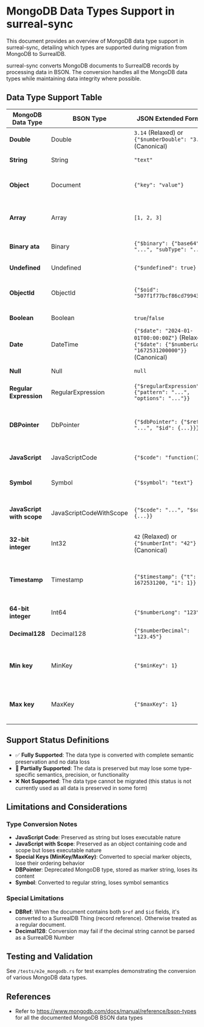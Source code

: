 # MongoDB Data Types Support in surreal-sync

This document provides an overview of MongoDB data type support in surreal-sync, detailing which types are supported during migration from MongoDB to SurrealDB.

surreal-sync converts MongoDB documents to SurrealDB records by processing data in BSON. The conversion handles all the MongoDB data types while maintaining data integrity where possible.

## Data Type Support Table

| MongoDB Data Type | BSON Type | JSON Extended Format v2 | Support Status | SurrealDB Mapping | Notes |
|-------------------|-----------|---------------------|----------------|-------------------|-------|
| **Double** | Double | `3.14` (Relaxed) or `{"$numberDouble": "3.14"}` (Canonical) | ✅ **Fully Supported** | `float` (f64) | Direct conversion |
| **String** | String | `"text"` | ✅ **Fully Supported** | `string` | Direct conversion |
| **Object** | Document | `{"key": "value"}` | ✅ **Fully Supported** | `object` | Recursively processed as nested object |
| **Array** | Array | `[1, 2, 3]` | ✅ **Fully Supported** | `array` | Recursively processed, nested types converted |
| **Binary ata** | Binary | `{"$binary": {"base64": "...", "subType": "..."}}` | ✅ **Fully Supported** | `bytes` | Direct conversion to bytes |
| **Undefined** | Undefined | `{"$undefined": true}` | ✅ **Fully Supported** | `none` | See [None and null](https://surrealdb.com/docs/surrealql/datamodel/none-and-null) |
| **ObjectId** | ObjectId | `{"$oid": "507f1f77bcf86cd799439011"}` | ✅ **Fully Supported** | `string` | Converted to string, used for SurrealDB record IDs |
| **Boolean** | Boolean | `true`/`false` | ✅ **Fully Supported** | `bool` | Direct conversion |
| **Date** | DateTime | `{"$date": "2024-01-01T00:00:00Z"}` (Relaxed) or `{"$date": {"$numberLong": "1672531200000"}}` (Canonical) | ✅ **Fully Supported** | `datetime` | Converted using chrono |
| **Null** | Null | `null` | ✅ **Fully Supported** | `null` | See [None and null](https://surrealdb.com/docs/surrealql/datamodel/none-and-null) |
| **Regular Expression** | RegularExpression | `{"$regularExpression": {"pattern": "...", "options": "..."}}` | ✅ **Fully Supported** | `regex` | Converted to string format "(?<options>)<pattern>" |
| **DBPointer** | DbPointer | `{"$dbPointer": {"$ref": "...", "$id": {...}}}` | 🔶 **Partially Supported** | `string` | Stored as "$dbPointer" string (deprecated type) |
| **JavaScript** | JavaScriptCode | `{"$code": "function(){}"}` | ✅ **Fully Supported** | `string` | Code converted to string |
| **Symbol** | Symbol | `{"$symbol": "text"}` | ✅ **Fully Supported** | `string` | Direct conversion to string |
| **JavaScript with scope** | JavaScriptCodeWithScope | `{"$code": "...", "$scope": {...}}` | ✅ **Fully Supported** | `object` | Stored as `{"$code": CODE, "$scope": SCOPE}` object |
| **32-bit integer** | Int32 | `42` (Relaxed) or `{"$numberInt": "42"}` (Canonical) | ✅ **Fully Supported** | `int` | Converted to 64-bit integer |
| **Timestamp** | Timestamp | `{"$timestamp": {"t": 1672531200, "i": 1}}` | ✅ **Fully Supported** | `datetime` | Converted using timestamp seconds, increment as nanoseconds |
| **64-bit integer** | Int64 | `{"$numberLong": "123"}` | ✅ **Fully Supported** | `int` | Direct conversion |
| **Decimal128** | Decimal128 | `{"$numberDecimal": "123.45"}` | ✅ **Fully Supported** | `number` (surrealdb::sql::Number) | Converted to SurrealDB Number type |
| **Min key** | MinKey | `{"$minKey": 1}` | 🔶 **Partially Supported** | `object` | Stored as `{"$minKey": 1}` object, loses special ordering |
| **Max key** | MaxKey | `{"$maxKey": 1}` | 🔶 **Partially Supported** | `object` | Stored as `{"$maxKey": 1}` object, loses special ordering |

## Support Status Definitions

- ✅ **Fully Supported**: The data type is converted with complete semantic preservation and no data loss
- 🔶 **Partially Supported**: The data is preserved but may lose some type-specific semantics, precision, or functionality
- ❌ **Not Supported**: The data type cannot be migrated (this status is not currently used as all data is preserved in some form)

## Limitations and Considerations

### Type Conversion Notes

- **JavaScript Code**: Preserved as string but loses executable nature
- **JavaScript with Scope**: Preserved as an object containing code and scope but loses executable nature
- **Special Keys (MinKey/MaxKey)**: Converted to special marker objects, lose their ordering behavior
- **DBPointer**: Deprecated MongoDB type, stored as marker string, loses its content
- **Symbol**: Converted to regular string, loses symbol semantics

### Special Limitations

- **DBRef**: When the document contains both `$ref` and `$id` fields, it's converted to a SurrealDB Thing (record reference). Otherwise treated as a regular document.
- **Decimal128**: Conversion may fail if the decimal string cannot be parsed as a SurrealDB Number

## Testing and Validation

See `/tests/e2e_mongodb.rs` for test examples demonstrating the conversion of various MongoDB data types.

## References

- Refer to https://www.mongodb.com/docs/manual/reference/bson-types for all the documented MongoDB BSON data types
